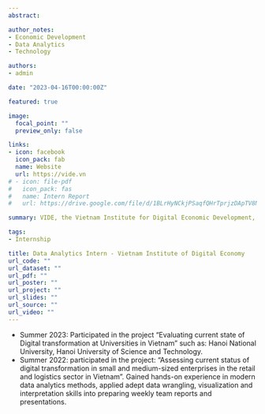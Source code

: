 ```yaml
---
abstract: 

author_notes:
- Economic Development
- Data Analytics
- Technology

authors:
- admin

date: "2023-04-16T00:00:00Z"

featured: true

image:
  focal_point: ""
  preview_only: false

links:
- icon: facebook
  icon_pack: fab
  name: Website
  url: https://vide.vn
# - icon: file-pdf
#   icon_pack: fas
#   name: Intern Report
#   url: https://drive.google.com/file/d/1BLrHyNCkjPSaqfQHrTprjzDApTV8NK3R/view?usp=sharing

summary: VIDE, the Vietnam Institute for Digital Economic Development, is dedicated to fulfilling the digital transformation needs of industries, local communities, and businesses.

tags: 
- Internship

title: Data Analytics Intern - Vietnam Institute of Digital Economy
url_code: ""
url_dataset: ""
url_pdf: ""
url_poster: ""
url_project: ""
url_slides: ""
url_source: ""
url_video: ""
---
```

* Summer 2023: Participated in the project “Evaluating current state of Digital transformation at Universities in Vietnam” such as: Hanoi National University, Hanoi University of Science and Technology. 
* Summer 2022: participated in the project: “Assessing current status of digital transformation in small and medium-sized enterprises in the retail and logistics sector in Vietnam”.
Gained hands-on experience in modern data analytics methods, applied adept data wrangling, visualization and interpretation skills into preparing weekly team reports and presentations.
